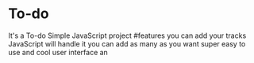 # To-do
It's a To-do Simple JavaScript project 
#features 
you can add your tracks JavaScript will handle it 
you can add as many as you want 
super easy to use and cool user interface 
an
